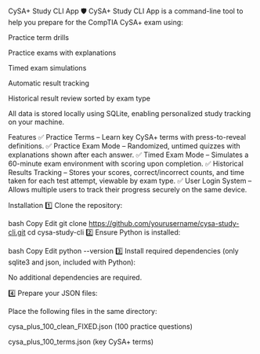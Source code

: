 CySA+ Study CLI App
🛡️ CySA+ Study CLI App is a command-line tool to help you prepare for the CompTIA CySA+ exam using:

Practice term drills

Practice exams with explanations

Timed exam simulations

Automatic result tracking

Historical result review sorted by exam type

All data is stored locally using SQLite, enabling personalized study tracking on your machine.

Features
✅ Practice Terms – Learn key CySA+ terms with press-to-reveal definitions.
✅ Practice Exam Mode – Randomized, untimed quizzes with explanations shown after each answer.
✅ Timed Exam Mode – Simulates a 60-minute exam environment with scoring upon completion.
✅ Historical Results Tracking – Stores your scores, correct/incorrect counts, and time taken for each test attempt, viewable by exam type.
✅ User Login System – Allows multiple users to track their progress securely on the same device.

Installation
1️⃣ Clone the repository:

bash
Copy
Edit
git clone https://github.com/yourusername/cysa-study-cli.git
cd cysa-study-cli
2️⃣ Ensure Python is installed:

bash
Copy
Edit
python --version
3️⃣ Install required dependencies (only sqlite3 and json, included with Python):

No additional dependencies are required.

4️⃣ Prepare your JSON files:

Place the following files in the same directory:

cysa_plus_100_clean_FIXED.json (100 practice questions)

cysa_plus_100_terms.json (key CySA+ terms)
